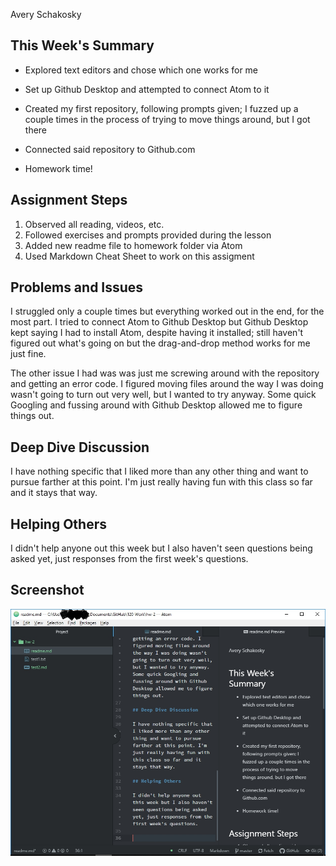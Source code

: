Avery Schakosky

## This Week's Summary

* Explored text editors and chose which one works for me

* Set up Github Desktop and attempted to connect Atom to it

* Created my first repository, following prompts given; I fuzzed up a couple times in the process of trying to move things around, but I got there

* Connected said repository to Github.com

* Homework time!

## Assignment Steps

1. Observed all reading, videos, etc.
2. Followed exercises and prompts provided during the lesson
3. Added new readme file to homework folder via Atom
4. Used Markdown Cheat Sheet to work on this assigment

## Problems and Issues

I struggled only a couple times but everything worked out in the end, for the most part. I tried to connect Atom to Github Desktop but Github Desktop kept saying I had to install Atom, despite having it installed; still haven't figured out what's going on but the drag-and-drop method works for me just fine.

The other issue I had was was just me screwing around with the repository and getting an error code. I figured moving files around the way I was doing wasn't going to turn out very well, but I wanted to try anyway. Some quick Googling and fussing around with Github Desktop allowed me to figure things out.

## Deep Dive Discussion

I have nothing specific that I liked more than any other thing and want to pursue farther at this point. I'm just really having fun with this class so far and it stays that way.

## Helping Others

I didn't help anyone out this week but I also haven't seen questions being asked yet, just responses from the first week's questions.

## Screenshot

![Image of my Editor](Second-Week-Screenshot.jpg)
